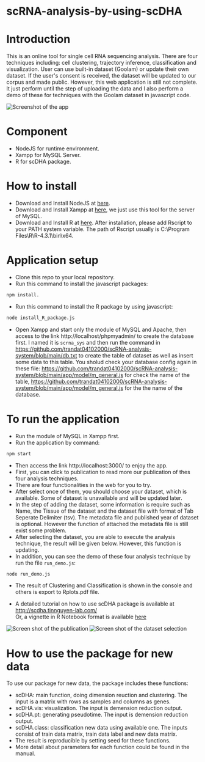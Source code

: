 # scRNA-analysis-by-using-scDHA

# Introduction
This is an online tool for single cell RNA sequencing analysis. There are four techniques including: cell clustering, trajectory inference, classification and visualization. User can use built-in dataset (Goolam) or update their own dataset. If the user's consent is received, the dataset will be updated to our corpus and made public. However, this web application is still not complete. It just perform until the step of uploading the data and I also perform a demo of these for techniques with the Goolam dataset in javascript code.

![Screenshot of the app](https://github.com/trandat04102000/scRNA-analysis-system/blob/main/data/home_screenshot.png)

# Component
- NodeJS for runtime environment.
- Xampp for MySQL Server.
- R for scDHA package.

# How to install
- Download and Install NodeJS at [here](https://nodejs.org/en).
- Download and Install Xampp at [here](https://www.apachefriends.org/download.html), we just use this tool for the server of MySQL.
- Download and Install R at [here](https://cloud.r-project.org/). After installation, please add Rscript to your PATH system variable. The path of Rscript usually is C:\Program Files\R\R-4.3.1\bin\x64.

# Application setup
- Clone this repo to your local repository.
- Run this command to install the javascript packages: 
```bash
npm install.
```
- Run this command to install the R package by using javascript: 
```bash
node install_R_package.js
```
- Open Xampp and start only the module of MySQL and Apache, then access to the link http://localhost/phpmyadmin/ to create the database first. I named it is `scrna_sys` and then run the command in https://github.com/trandat04102000/scRNA-analysis-system/blob/main/db.txt to create the table of dataset as well as insert some data to this table. You sholud check your database config again in these file: https://github.com/trandat04102000/scRNA-analysis-system/blob/main/app/model/m_general.js for check the name of the table, https://github.com/trandat04102000/scRNA-analysis-system/blob/main/app/model/m_general.js for the the name of the database.

# To run the application
- Run the module of MySQL in Xampp first.
- Run the application by command: 
```bash
npm start
```
- Then access the link http://localhost:3000/ to enjoy the app. 
- First, you can click to publication to read more our publication of thes four analysis techniques.
- There are four functionalities in the web for you to try. 
- After select once of them, you should choose your dataset, which is available. Some of dataset is unavailable and will be updated later.
- In the step of adding the dataset, some information is require such as Name, the Tissue of the dataset and the dataset file with format of Tab Seperate Delimiter (tsv). The metadata file and published year of dataset is optional. However the function of attached the metadata file is still exist some problem.
- After selecting the dataset, you are able to execute the analysis technique, the result will be given below. However, this function is updating. 
- In addition, you can see the demo of these four analysis technique by run the file `run_demo.js`:
```bash
node run_demo.js
```
- The result of Clustering and Classification is shown in the console and others is export to Rplots.pdf file.

- A detailed tutorial on how to use scDHA package is available at http://scdha.tinnguyen-lab.com/  
  Or, a vignette in R Notebook format is available [here](https://github.com/duct317/scDHA/blob/master/vignettes/Example.Rmd)

![Screen shot of the publication](https://github.com/trandat04102000/scRNA-analysis-system/blob/main/data/publication_screenshot.png)
![Screen shot of the dataset selection](https://github.com/trandat04102000/scRNA-analysis-system/blob/main/data/dataset_screenshot.png)

# How to use the package for new data 
To use our package for new data, the package includes these functions:  
- scDHA: main function, doing dimension reuction and clustering. The input is a matrix with rows as samples and columns as genes.
- scDHA.vis: visualization. The input is demension reduction output.
- scDHA.pt: generating pseudotime. The input is demension reduction output.
- scDHA.class: classification new data using available one. The inputs consist of train data matrix, train data label and new data matrix. 
- The result is reproducible by setting seed for these functions.
- More detail about parameters for each function could be found in the manual.
